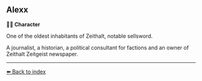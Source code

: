 ## Alexx

**🧙‍♂️ Character**

One of the oldest inhabitants of Zeithalt, notable sellsword.

A journalist, a historian, a political consultant for factions and an owner of Zeithalt Zeitgeist newspaper.


----------
[⬅️ Back to index](../refs/index.md#9a30_s)